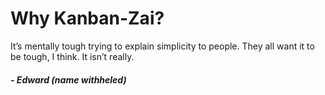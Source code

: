 # Why Kanban-Zai?

It’s mentally tough trying to explain simplicity to people. 
They all want it to be tough, I think. It isn’t really.
##### - Edward (name withheled)
